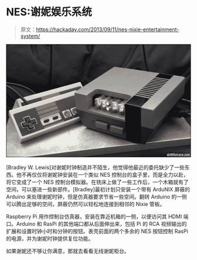 # NES:谢妮娱乐系统

> 原文：<https://hackaday.com/2013/09/11/nes-nixie-entertainment-system/>

![nixieNES](img/7cc70d50e013019331b03406ad63aa23.png)

[Bradley W. Lewis]对谢妮时钟制造并不陌生，他觉得他最近的委托缺少了一些东西。他不再仅仅将谢妮钟安装在一个类似 NES 控制台的盒子里，而是全力以赴，将它变成了一个 NES 控制台模拟器。在铣床上做了一些工作后，一个木箱就有了空间，可以塞进一些新部件。[Bradley]最初计划只安装一个带有 ArduNIX 屏蔽的 Arduino 来处理谢妮时钟，但是仿真器要求节省一些空间。翻转 Arduino 的一侧可以腾出足够的空间，屏蔽仍然可以轻松地连接到相邻的 Nixie 管板。

Raspberry Pi 用作控制台仿真器，安装在靠近机箱的一侧，以便访问其 HDMI 端口。Arduino 和 RasPi 的其他端口都从后面伸出来，包括 Pi 的 RCA 视频输出的扩展和设置时钟小时和分钟的按钮。表壳前面的两个多余的 NES 按钮控制 RasPi 的电源，并为谢妮时钟提供复位功能。

如果谢妮还不够让你满意，那就去看看无线谢妮柜台。